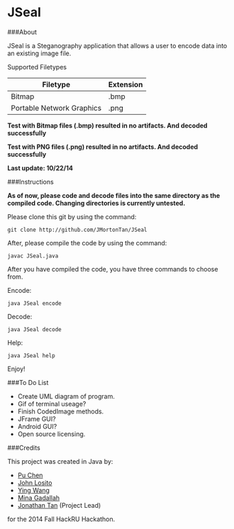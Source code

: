 JSeal
====================

###About

JSeal is a Steganography application that allows a user to encode data into an existing image file.

Supported Filetypes

| Filetype                   | Extension     | 
| -------------------------- | ------------- |
| Bitmap                     | .bmp          |
| Portable Network Graphics  | .png          |

**Test with Bitmap files (.bmp) resulted in no artifacts. And decoded successfully**

**Test with PNG files (.png) resulted in no artifacts. And decoded successfully**

**Last update: 10/22/14**

###Instructions

**As of now, please code and decode files into the same directory as the compiled code.  Changing directories is currently untested.**

Please clone this git by using the command:

    git clone http://github.com/JMortonTan/JSeal

After, please compile the code by using the command:

    javac JSeal.java
    
After you have compiled the code, you have three commands to choose from.

Encode:

    java JSeal encode
    
Decode:

    java JSeal decode

Help:

    java JSeal help
    

Enjoy!

###To Do List
- Create UML diagram of program.
- Gif of terminal useage?
- Finish CodedImage methods.
- JFrame GUI?
- Android GUI?
- Open source licensing.

###Credits

This project was created in Java by:
- [Pu Chen](https://github.com/PuChen7)
- [John Losito](https://github.com/Squidlo)
- [Ying Wang](https://github.com/emily2014)
- [Mina Gadallah](https://github.com/monmon-2007)
- [Jonathan Tan](http://jmortontan.github.io) (Project Lead)

for the 2014 Fall HackRU Hackathon.
